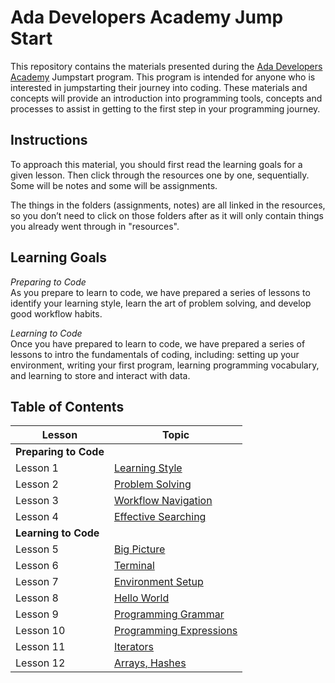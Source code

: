 # Ada Developers Academy Jump Start

This repository contains the materials presented during the [Ada Developers Academy](http://adadevelopersacademy.org) Jumpstart program. This program is intended for anyone who is interested in jumpstarting their journey into coding. These materials and concepts will provide an introduction into programming tools, concepts and processes to assist in getting to the first step in your programming journey.

## Instructions
To approach this material, you should first read the learning goals for a given lesson. Then click through the resources one by one, sequentially. Some will be notes and some will be assignments.

The things in the folders (assignments, notes) are all linked in the resources, so you don’t need to click on those folders after as it will only contain things you already went through in "resources".

## Learning Goals
_Preparing to Code_  
As you prepare to learn to code, we have prepared a series of lessons to identify your learning style, learn the art of problem solving, and develop good workflow habits.

_Learning to Code_  
Once you have prepared to learn to code, we have prepared a series of lessons to intro the fundamentals of coding, including: setting up your environment, writing your first program, learning programming vocabulary, and learning to store and interact with data.

## Table of Contents
| Lesson                | Topic
|--------------------|-----------------------------------------
| **Preparing to Code** |
| Lesson 1  | [Learning Style](lessons/01-learning-style/)
| Lesson 2  | [Problem Solving](lessons/02-problem-solving/)
| Lesson 3  | [Workflow Navigation](lessons/03-workflow/)
| Lesson 4  | [Effective Searching](lessons/04-effective-searching/)
| **Learning to Code** |
| Lesson 5  | [Big Picture](lessons/05-big-picture/)
| Lesson 6  | [Terminal](lessons/06-terminal/)
| Lesson 7  | [Environment Setup](lessons/06-environment-setup/)
| Lesson 8  | [Hello World](lessons/08-hello-world/)
| Lesson 9  | [Programming Grammar](lessons/09-programming-grammar/)
| Lesson 10  | [Programming Expressions](lessons/10-programming-expressions/)
| Lesson 11  | [Iterators](lessons/11-iterators/)
| Lesson 12  | [Arrays, Hashes](lessons/12-basic-data-structs/)
